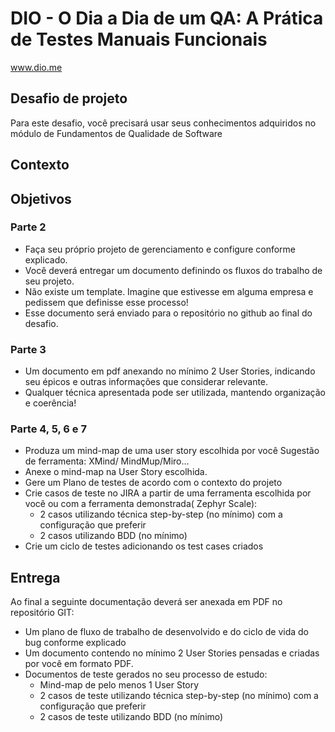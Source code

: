 # DIO - O Dia a Dia de um QA: A Prática de Testes Manuais Funcionais
www.dio.me

## Desafio de projeto
Para este desafio, você precisará usar seus conhecimentos adquiridos no módulo de Fundamentos de Qualidade de Software

## Contexto


## Objetivos
### Parte 2
* Faça seu próprio projeto de gerenciamento e configure conforme explicado.
* Você deverá entregar um documento definindo os fluxos do trabalho de seu projeto.
* Não existe um template. Imagine que estivesse em alguma empresa e pedissem que definisse esse processo!
* Esse documento será enviado para o repositório no github ao final do desafio.
### Parte 3
* Um documento em pdf anexando no mínimo 2 User Stories, indicando seu épicos e outras informações que considerar relevante.
* Qualquer técnica apresentada pode ser utilizada, mantendo organização e coerência!
### Parte 4, 5, 6 e 7
* Produza um mind-map de uma user story escolhida por você
    Sugestão de ferramenta: XMind/ MindMup/Miro…
* Anexe o mind-map na User Story escolhida.
* Gere um Plano de testes de acordo com o contexto do projeto
* Crie casos de teste no JIRA a partir de uma ferramenta escolhida por você ou com a ferramenta demonstrada( Zephyr Scale):
    * 2 casos utilizando técnica step-by-step (no mínimo) com a configuração que preferir
    * 2 casos utilizando BDD (no mínimo)
* Crie um ciclo de testes adicionando os test cases criados

## Entrega
Ao final a seguinte documentação deverá ser anexada em PDF no repositório GIT:
* Um plano de fluxo de trabalho de desenvolvido e do ciclo de vida do bug conforme explicado
* Um documento contendo no mínimo 2 User Stories pensadas e criadas por você em formato PDF.
* Documentos de teste gerados no seu processo de estudo:
    * Mind-map de pelo menos 1 User Story
    * 2 casos de teste utilizando técnica step-by-step (no mínimo) com a configuração que preferir
    * 2 casos de teste utilizando BDD (no mínimo)